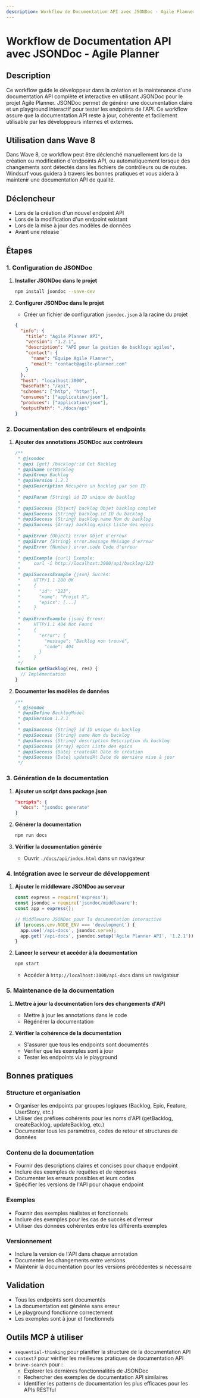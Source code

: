 ```yaml
---
description: Workflow de Documentation API avec JSONDoc - Agile Planner
---
```


# Workflow de Documentation API avec JSONDoc - Agile Planner

## Description
Ce workflow guide le développeur dans la création et la maintenance d'une documentation API complète et interactive en utilisant JSONDoc pour le projet Agile Planner. JSONDoc permet de générer une documentation claire et un playground interactif pour tester les endpoints de l'API. Ce workflow assure que la documentation API reste à jour, cohérente et facilement utilisable par les développeurs internes et externes.

## Utilisation dans Wave 8
Dans Wave 8, ce workflow peut être déclenché manuellement lors de la création ou modification d'endpoints API, ou automatiquement lorsque des changements sont détectés dans les fichiers de contrôleurs ou de routes. Windsurf vous guidera à travers les bonnes pratiques et vous aidera à maintenir une documentation API de qualité.

## Déclencheur
- Lors de la création d'un nouvel endpoint API
- Lors de la modification d'un endpoint existant
- Lors de la mise à jour des modèles de données
- Avant une release

## Étapes

### 1. Configuration de JSONDoc
1. **Installer JSONDoc dans le projet**
   ```bash
   npm install jsondoc --save-dev
   ```

2. **Configurer JSONDoc dans le projet**
   - Créer un fichier de configuration `jsondoc.json` à la racine du projet
   ```json
   {
     "info": {
       "title": "Agile Planner API",
       "version": "1.2.1",
       "description": "API pour la gestion de backlogs agiles",
       "contact": {
         "name": "Équipe Agile Planner",
         "email": "contact@agile-planner.com"
       }
     },
     "host": "localhost:3000",
     "basePath": "/api",
     "schemes": ["http", "https"],
     "consumes": ["application/json"],
     "produces": ["application/json"],
     "outputPath": "./docs/api"
   }
   ```

### 2. Documentation des contrôleurs et endpoints
1. **Ajouter des annotations JSONDoc aux contrôleurs**
   ```javascript
   /**
    * @jsondoc
    * @api {get} /backlog/:id Get Backlog
    * @apiName GetBacklog
    * @apiGroup Backlog
    * @apiVersion 1.2.1
    * @apiDescription Récupère un backlog par son ID
    *
    * @apiParam {String} id ID unique du backlog
    *
    * @apiSuccess {Object} backlog Objet backlog complet
    * @apiSuccess {String} backlog.id ID du backlog
    * @apiSuccess {String} backlog.name Nom du backlog
    * @apiSuccess {Array} backlog.epics Liste des epics
    *
    * @apiError {Object} error Objet d'erreur
    * @apiError {String} error.message Message d'erreur
    * @apiError {Number} error.code Code d'erreur
    *
    * @apiExample {curl} Exemple:
    *     curl -i http://localhost:3000/api/backlog/123
    *
    * @apiSuccessExample {json} Succès:
    *     HTTP/1.1 200 OK
    *     {
    *       "id": "123",
    *       "name": "Projet X",
    *       "epics": [...]
    *     }
    *
    * @apiErrorExample {json} Erreur:
    *     HTTP/1.1 404 Not Found
    *     {
    *       "error": {
    *         "message": "Backlog non trouvé",
    *         "code": 404
    *       }
    *     }
    */
   function getBacklog(req, res) {
     // Implémentation
   }
   ```

2. **Documenter les modèles de données**
   ```javascript
   /**
    * @jsondoc
    * @apiDefine BacklogModel
    * @apiVersion 1.2.1
    *
    * @apiSuccess {String} id ID unique du backlog
    * @apiSuccess {String} name Nom du backlog
    * @apiSuccess {String} description Description du backlog
    * @apiSuccess {Array} epics Liste des epics
    * @apiSuccess {Date} createdAt Date de création
    * @apiSuccess {Date} updatedAt Date de dernière mise à jour
    */
   ```

### 3. Génération de la documentation
1. **Ajouter un script dans package.json**
   ```json
   "scripts": {
     "docs": "jsondoc generate"
   }
   ```

2. **Générer la documentation**
   ```bash
   npm run docs
   ```

3. **Vérifier la documentation générée**
   - Ouvrir `./docs/api/index.html` dans un navigateur

### 4. Intégration avec le serveur de développement
1. **Ajouter le middleware JSONDoc au serveur**
   ```javascript
   const express = require('express');
   const jsondoc = require('jsondoc/middleware');
   const app = express();

   // Middleware JSONDoc pour la documentation interactive
   if (process.env.NODE_ENV === 'development') {
     app.use('/api-docs', jsondoc.serve);
     app.get('/api-docs', jsondoc.setup('Agile Planner API', '1.2.1'));
   }
   ```

2. **Lancer le serveur et accéder à la documentation**
   ```bash
   npm start
   ```
   - Accéder à `http://localhost:3000/api-docs` dans un navigateur

### 5. Maintenance de la documentation
1. **Mettre à jour la documentation lors des changements d'API**
   - Mettre à jour les annotations dans le code
   - Régénérer la documentation

2. **Vérifier la cohérence de la documentation**
   - S'assurer que tous les endpoints sont documentés
   - Vérifier que les exemples sont à jour
   - Tester les endpoints via le playground

## Bonnes pratiques

### Structure et organisation
- Organiser les endpoints par groupes logiques (Backlog, Epic, Feature, UserStory, etc.)
- Utiliser des préfixes cohérents pour les noms d'API (getBacklog, createBacklog, updateBacklog, etc.)
- Documenter tous les paramètres, codes de retour et structures de données

### Contenu de la documentation
- Fournir des descriptions claires et concises pour chaque endpoint
- Inclure des exemples de requêtes et de réponses
- Documenter les erreurs possibles et leurs codes
- Spécifier les versions de l'API pour chaque endpoint

### Exemples
- Fournir des exemples réalistes et fonctionnels
- Inclure des exemples pour les cas de succès et d'erreur
- Utiliser des données cohérentes entre les différents exemples

### Versionnement
- Inclure la version de l'API dans chaque annotation
- Documenter les changements entre versions
- Maintenir la documentation pour les versions précédentes si nécessaire

## Validation
- Tous les endpoints sont documentés
- La documentation est générée sans erreur
- Le playground fonctionne correctement
- Les exemples sont à jour et fonctionnels

## Outils MCP à utiliser
- `sequential-thinking` pour planifier la structure de la documentation API
- `context7` pour vérifier les meilleures pratiques de documentation API
- `brave-search` pour :
  - Explorer les dernières fonctionnalités de JSONDoc
  - Rechercher des exemples de documentation API similaires
  - Identifier les patterns de documentation les plus efficaces pour les APIs RESTful
